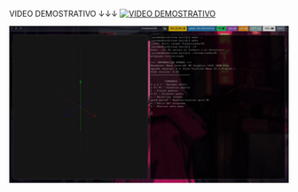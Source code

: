VIDEO DEMOSTRATIVO ↓↓↓
[![VIDEO DEMOSTRATIVO](https://img.youtube.com/vi/QP6T9h0j4mI/0.jpg)](https://www.youtube.com/watch?v=QP6T9h0j4mI)







![Captura de pantalla](https://github.com/vyordan/motorGrafico/blob/master/capturas/2025-10-22_03-51-01.png)

